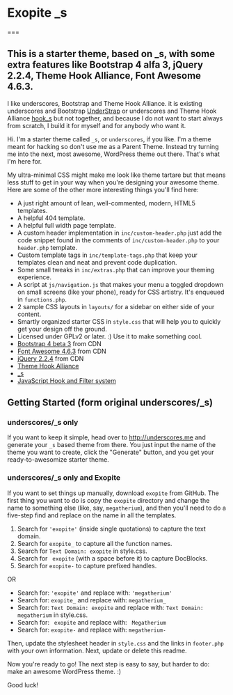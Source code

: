 # Exopite _s
===

## This is a starter theme, based on _s, with some extra features like Bootstrap 4 alfa 3, jQuery 2.2.4, Theme Hook Alliance, Font Awesome 4.6.3.

I like underscores, Bootstrap and Theme Hook Alliance. it is existing underscores and Bootstrap [UnderStrap](https://github.com/holger1411/understrap) or underscores and Theme Hook Alliance [hook_s](https://github.com/bradp/hook_s) but not together, and because I do not want to start always from scratch, I build it for myself and for anybody who want it.

Hi. I'm a starter theme called `_s`, or `underscores`, if you like. I'm a theme meant for hacking so don't use me as a Parent Theme. Instead try turning me into the next, most awesome, WordPress theme out there. That's what I'm here for.

My ultra-minimal CSS might make me look like theme tartare but that means less stuff to get in your way when you're designing your awesome theme. Here are some of the other more interesting things you'll find here:

* A just right amount of lean, well-commented, modern, HTML5 templates.
* A helpful 404 template.
* A helpful full width page template.
* A custom header implementation in `inc/custom-header.php` just add the code snippet found in the comments of `inc/custom-header.php` to your `header.php` template.
* Custom template tags in `inc/template-tags.php` that keep your templates clean and neat and prevent code duplication.
* Some small tweaks in `inc/extras.php` that can improve your theming experience.
* A script at `js/navigation.js` that makes your menu a toggled dropdown on small screens (like your phone), ready for CSS artistry. It's enqueued in `functions.php`.
* 2 sample CSS layouts in `layouts/` for a sidebar on either side of your content.
* Smartly organized starter CSS in `style.css` that will help you to quickly get your design off the ground.
* Licensed under GPLv2 or later. :) Use it to make something cool.
* [Bootstrap 4 beta 3](https://github.com/twbs/bootstrap/tree/v4-dev) from CDN
* [Font Awesome 4.6.3](https://github.com/FortAwesome/Font-Awesome) from CDN
* [jQuery 2.2.4](https://github.com/jquery/jquery/tree/2.2-stable) from CDN
* [Theme Hook Alliance](https://github.com/zamoose/themehookalliance)
* [_s](https://github.com/Automattic/_s)
* [JavaScript Hook and Filter system](http://stackoverflow.com/questions/20131168/jquery-javascript-hooks/20132960#20132960)

Getting Started (form original underscores/_s)
---------------

### underscores/_s only

If you want to keep it simple, head over to http://underscores.me and generate your `_s` based theme from there. You just input the name of the theme you want to create, click the "Generate" button, and you get your ready-to-awesomize starter theme.

### underscores/_s only and Exopite

If you want to set things up manually, download `exopite` from GitHub. The first thing you want to do is copy the `exopite` directory and change the name to something else (like, say, `megatherium`), and then you'll need to do a five-step find and replace on the name in all the templates.

1. Search for `'exopite'` (inside single quotations) to capture the text domain.
2. Search for `exopite_` to capture all the function names.
3. Search for `Text Domain: exopite` in style.css.
4. Search for <code>&nbsp;exopite</code> (with a space before it) to capture DocBlocks.
5. Search for `exopite-` to capture prefixed handles.

OR

* Search for: `'exopite'` and replace with: `'megatherium'`
* Search for: `exopite_` and replace with: `megatherium_`
* Search for: `Text Domain: exopite` and replace with: `Text Domain: megatherium` in style.css.
* Search for: <code>&nbsp;exopite</code> and replace with: <code>&nbsp;Megatherium</code>
* Search for: `exopite-` and replace with: `megatherium-`

Then, update the stylesheet header in `style.css` and the links in `footer.php` with your own information. Next, update or delete this readme.

Now you're ready to go! The next step is easy to say, but harder to do: make an awesome WordPress theme. :)

Good luck!
